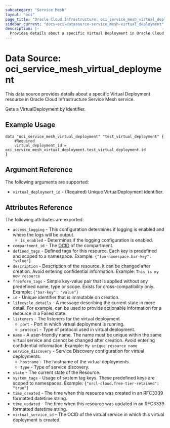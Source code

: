 ```yaml
---
subcategory: "Service Mesh"
layout: "oci"
page_title: "Oracle Cloud Infrastructure: oci_service_mesh_virtual_deployment"
sidebar_current: "docs-oci-datasource-service_mesh-virtual_deployment"
description: |-
  Provides details about a specific Virtual Deployment in Oracle Cloud Infrastructure Service Mesh service
---
```


# Data Source: oci_service_mesh_virtual_deployment
This data source provides details about a specific Virtual Deployment resource in Oracle Cloud Infrastructure Service Mesh service.

Gets a VirtualDeployment by identifier.

## Example Usage

```hcl
data "oci_service_mesh_virtual_deployment" "test_virtual_deployment" {
	#Required
	virtual_deployment_id = oci_service_mesh_virtual_deployment.test_virtual_deployment.id
}
```

## Argument Reference

The following arguments are supported:

* `virtual_deployment_id` - (Required) Unique VirtualDeployment identifier.


## Attributes Reference

The following attributes are exported:

* `access_logging` - This configuration determines if logging is enabled and where the logs will be output.
	* `is_enabled` - Determines if the logging configuration is enabled.
* `compartment_id` - The [OCID](https://docs.cloud.oracle.com/iaas/Content/General/Concepts/identifiers.htm) of the compartment. 
* `defined_tags` - Defined tags for this resource. Each key is predefined and scoped to a namespace. Example: `{"foo-namespace.bar-key": "value"}` 
* `description` - Description of the resource. It can be changed after creation. Avoid entering confidential information.  Example: `This is my new resource` 
* `freeform_tags` - Simple key-value pair that is applied without any predefined name, type or scope. Exists for cross-compatibility only. Example: `{"bar-key": "value"}` 
* `id` - Unique identifier that is immutable on creation.
* `lifecycle_details` - A message describing the current state in more detail. For example, can be used to provide actionable information for a resource in a Failed state.
* `listeners` - The listeners for the virtual deployment
	* `port` - Port in which virtual deployment is running.
	* `protocol` - Type of protocol used in virtual deployment.
* `name` - A user-friendly name. The name must be unique within the same virtual service and cannot be changed after creation. Avoid entering confidential information.  Example: `My unique resource name` 
* `service_discovery` - Service Discovery configuration for virtual deployments.
	* `hostname` - The hostname of the virtual deployments.
	* `type` - Type of service discovery.
* `state` - The current state of the Resource.
* `system_tags` - Usage of system tag keys. These predefined keys are scoped to namespaces. Example: `{"orcl-cloud.free-tier-retained": "true"}` 
* `time_created` - The time when this resource was created in an RFC3339 formatted datetime string.
* `time_updated` - The time when this resource was updated in an RFC3339 formatted datetime string.
* `virtual_service_id` - The OCID of the virtual service in which this virtual deployment is created.

